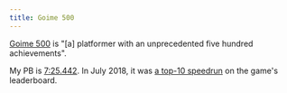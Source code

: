 ```yaml
---
title: Goime 500
---
```


[Goime 500](https://www.htwins.net/goime500/) is "[a] platformer with an unprecedented five hundred achievements".

My PB is [7:25.442](/gaming/goime-500/07-25-442.mp4). In July 2018, it was [a top-10 speedrun](https://www.speedrun.com/twow/run/y925k22z) on the game's leaderboard.
